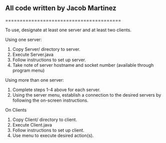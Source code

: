 ## All code written by Jacob Martinez ##
========================================

To use, designate at least one server and at least two clients.

Using one server:
  1) Copy Server/ directory to server.
  2) Execute Server.java
  3) Follow instructions to set up server.
  4) Take note of server hostname and socket number (available through program menu)

Using more than one server:
  1) Complete steps 1-4 above for each server.
  2) Using the server menu, establish a connection to the desired servers by
     following the on-screen instructions.

On Clients
  1) Copy Client/ directory to client.
  2) Execute Client.java
  3) Follow instructions to set up client.
  4) Use menu to execute desired action(s).
